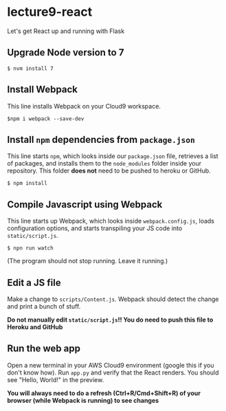 # lecture9-react

Let's get React up and running with Flask

## Upgrade Node version to 7

```$ nvm install 7```

## Install Webpack

This line installs Webpack on your Cloud9 workspace.

```$npm i webpack --save-dev```

## Install `npm` dependencies from `package.json`

This line starts `npm`, which looks inside our `package.json` file, retrieves a list of
packages, and installs them to the `node_modules` folder inside your repository. This folder **does not** need to be pushed to heroku or GitHub.

```$ npm install```

## Compile Javascript using Webpack

This line starts up Webpack, which looks inside `webpack.config.js`, loads
configuration options, and starts transpiling your JS code into `static/script.js`.

```$ npn run watch```

(The program should not stop running. Leave it running.)

## Edit a JS file

Make a change to `scripts/Content.js`. Webpack should detect the change and
print a bunch of stuff.

**Do not manually edit `static/script.js`!! You do need to push this file to Heroku and GitHub**

## Run the web app

Open a new terminal in your AWS Cloud9 environment (google this if you don't know how). Run `app.py` and verify that the React renders. You should see "Hello, World!" in the preview.

**You will always need to do a refresh (Ctrl+R/Cmd+Shift+R) of your browser (while Webpack is running) to see changes**

